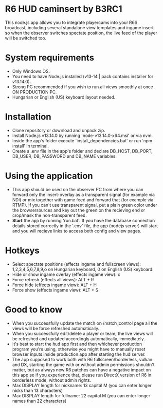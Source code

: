 # R6 HUD caminsert by B3RC1
This node.js app allows you to integrate playercams into your R6S broadcast, including several standalone view templates and ingame insert so when the observer switches spectate position, the live feed of the player will be switched too.

# System requirements
- Only Windows OS.
- You need to have Node.js installed (v13-14 | pack contains installer for v13.14.0).
- Strong PC recommended if you wish to run all views smoothly at once ON PRODUCTION PC.
- Hungarian or English (US) keyboard layout needed.

# Installation
- Clone repository or download and unpack zip.
- Install Node.js v13.14.0 by running 'node-v13.14.0-x64.msi' or via nvm.
- Inside the app's folder execute 'install_dependencies.bat' or run 'npm install' in terminal.
- Create a .env file in the app's folder and declare DB_HOST, DB_PORT, DB_USER, DB_PASSWORD and DB_NAME variables.

# Using the application
- This app should be used on the observer PC from where you can forward only the insert-overlay as a transparent signal (for example via NDI) or mix together with game feed and forward that (for example via RTMP). If you can't use transparent signal, put a plain green color under the browsersources and key out the green on the recieving end or crop/mask the non-transparent feed.
- __Start__ the app by running 'run.bat'. If you have the database connection details stored correctly in the '.env' file, the app (nodejs server) will start and you will recieve links to access both config and view pages.

# Hotkeys
- Select spectate positions (effects ingame and fullscreen views): 1,2,3,4,5,6,7,8,9,ö on Hungarian keyboard, 0 on English (US) keyboard.
- Hide or show ingame overlay (effects ingame view): c
- Force refresh (effects all views): ALT + R
- Force hide (effects ingame view): ALT + H
- Force show (effects ingame view): ALT + S

# Good to know
- When you successfully update the match on /match_control page all the views will be force refreshed automatically.
- When you successfully edit/delete a player or team, the live views will be refreshed and updated accordingly automatically, immediately.
- It's best to start the hud app first and then whichever production program you're using, otherwise you might have to manually reset browser inputs inside production app after starting the hud server.
- The app supposed to work both with R6 fullscreen/borderless, vulkan and DX, starting the game with or without admin permissions shouldn't matter, but as always new R6 patches can have a negative impact on this app so if you experience that, please run DirectX version of R6 in borderless mode, without admin rights.
- Max DISPLAY length for nickname: 13 capital M (you can enter longer nicks than 13 characters)
- Max DISPLAY length for fullname: 22 capital M (you can enter longer names than 22 characters)
